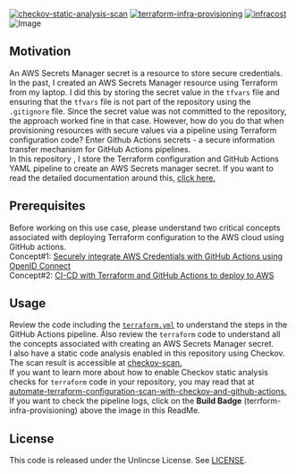 [![checkov-static-analysis-scan](https://github.com/kunduso/add-aws-secretsmanager-terraform/actions/workflows/code-scan.yml/badge.svg?branch=main)](https://github.com/kunduso/add-aws-secretsmanager-terraform/actions/workflows/code-scan.yml)
[![terraform-infra-provisioning](https://github.com/kunduso/add-aws-secretsmanager-terraform/actions/workflows/terraform.yml/badge.svg?branch=main)](https://github.com/kunduso/add-aws-secretsmanager-terraform/actions/workflows/terraform.yml)
[![infracost](https://img.shields.io/endpoint?url=https://dashboard.api.infracost.io/shields/json/06af6e89-01e0-4bb5-bf85-ea19a0d3327a/repos/44494c82-27a6-4cdf-8459-684ac917c087/branch/fd28702f-2533-4949-8bc7-311d320d5265)](https://dashboard.infracost.io/org/skundudev/repos/44494c82-27a6-4cdf-8459-684ac917c087?tab=settings)
![Image](https://skdevops.files.wordpress.com/2023/04/74-image-1.png)
## Motivation
An AWS Secrets Manager secret is a resource to store secure credentials. In the past, I created an AWS Secrets Manager resource using Terraform from my laptop. I did this by storing the secret value in the `tfvars` file and ensuring that the `tfvars` file is not part of the repository using the `.gitignore` file. Since the secret value was not committed to the repository, the approach worked fine in that case. However, how do you do that when provisioning resources with secure values via a pipeline using Terraform configuration code? Enter Github Actions secrets - a secure information transfer mechanism for GitHub Actions pipelines. 
<br />In this repository , I store the Terraform configuration and GitHub Actions YAML pipeline to create an AWS Secrets manager secret. If you want to read the detailed documentation around this, [click here.](https://skundunotes.com/2023/04/16/create-aws-secrets-manager-secret-using-terraform-secure-variables-and-github-actions-secrets/)

## Prerequisites
Before working on this use case, please understand two critical concepts associated with deploying Terraform configuration to the AWS cloud using GitHub actions.
<br />Concept#1: [Securely integrate AWS Credentials with GitHub Actions using OpenID Connect](https://skundunotes.com/2023/02/28/securely-integrate-aws-credentials-with-github-actions-using-openid-connect/)
<br />Concept#2: [CI-CD with Terraform and GitHub Actions to deploy to AWS](https://skundunotes.com/2023/03/07/ci-cd-with-terraform-and-github-actions-to-deploy-to-aws/)
## Usage
Review the code including the [`terraform.yml`](./.github/workflows/terraform.yml) to understand the steps in the GitHub Actions pipeline. Also review the `terraform` code to understand all the concepts associated with creating an AWS Secrets Manager secret.
<br/>I also have a static code analysis enabled in this repository using Checkov. The scan result is accessible at [checkov-scan.](https://github.com/kunduso/add-aws-secretsmanager-terraform/actions/workflows/code-scan.yml)
<br/>If you want to learn more about how to enable Checkov static analysis checks for `terraform` code in your repository, you may read that at [automate-terraform-configuration-scan-with-checkov-and-github-actions.](http://skundunotes.com/2023/04/12/automate-terraform-configuration-scan-with-checkov-and-github-actions/)
<br />If you want to check the pipeline logs, click on the **Build Badge** (terrform-infra-provisioning) above the image in this ReadMe.
## License
This code is released under the Unlincse License. See [LICENSE](LICENSE).